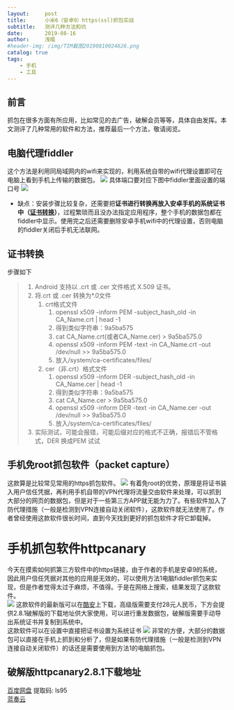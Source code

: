 ```yaml
---
layout:     post
title:      小米6（安卓9）https(ssl)抓包实战
subtitle:   测评几种方法和坑
date:       2019-08-16
author:     浅唱
#header-img: /img/TIM截图20190810024626.png
catalog: true
tags:
    - 手机
    - 工具
---
```


## 前言
抓包在很多方面有所应用，比如常见的去广告，破解会员等等，具体自由发挥。本文测评了几种常用的软件和方法，推荐最后一个方法，敬请阅览。

## 电脑代理fiddler

这个方法是利用同局域网内的wifi来实现的，利用系统自带的wifi代理设置即可在电脑上看到手机上传输的数据包。
![](https://cdn.jsdelivr.net/gh/qcnhy/blog.github.io/img/TIM截图20190816010010.png)
具体端口要对应下图中fiddler里面设置的端口号
![](https://cdn.jsdelivr.net/gh/qcnhy/blog.github.io/img/TIM截图20190816011320.png)
+ 缺点：安装步骤比较复杂，还需要把**证书进行转换再放入安卓手机的系统证书中（[证书转换](#证书转换)）**，过程繁琐而且没办法指定应用程序，整个手机的数据包都在fiddler中显示。使用完之后还需要删除安卓手机wifi中的代理设置，否则电脑的fiddler关闭后手机无法联网。

## 证书转换
步骤如下
>1. Android 支持以 .crt 或 .cer 文件格式 X.509 证书。
>2. 将.crt 或 .cer 转换为*.0文件
>    1. crt格式文件
>        1. openssl x509 -inform PEM -subject_hash_old -in CA_Name.crt  \| head -1
>        2. 得到类似字符串：9a5ba575
>        3. cat CA_Name.crt(或者CA_Name.cer)  > 9a5ba575.0
>        4. openssl x509 -inform PEM -text -in CA_Name.crt  -out /dev/null >> 9a5ba575.0
>        5. 放入/system/ca-certificates/files/
>    2. cer（非.crt）格式文件
>        1. openssl x509 -inform DER -subject_hash_old -in CA_Name.cer    \| head -1
>        2. 得到类似字符串：9a5ba575
>        3. cat CA_Name.cer  > 9a5ba575.0
>        4. openssl x509 -inform DER -text -in CA_Name.cer    -out /dev/null >> 9a5ba575.0
>        5. 放入/system/ca-certificates/files/
>3. 实际测试，可能会报错，可能后缀对应的格式不正确，报错后不管格式，DER 换成PEM 试试

## 手机免root抓包软件（packet capture）
这款算是比较常见常用的https抓包软件。
![](https://cdn.jsdelivr.net/gh/qcnhy/blog.github.io/img/TIM截图20190816012503.png)
有着免root的优势，原理是将证书装入用户信任凭据，再利用手机自带的VPN代理将流量交由软件来处理，可以抓到大部分的网页的数据包，但是对于一些第三方APP就无能为力了。有些软件加入了防代理措施（一般是检测到VPN连接自动关闭软件），这款软件就无法使用了。作者曾经使用这款软件很长时间，直到今天找到更好的抓包软件才将它卸载掉。

# 手机抓包软件httpcanary
今天在摸索如何抓第三方软件中的https链接，由于作者的手机是安卓9的系统，因此用户信任凭据对其他的应用是无效的，可以使用方法1电脑fiddler抓包来实现，但是作者觉得太过于麻烦，不值得。于是在网络上搜索，结果发现了这款软件。        
![](https://cdn.jsdelivr.net/gh/qcnhy/blog.github.io/img/TIM截图20190816013210.png)
这款软件的最新版可以在[酷安](https://www.coolapk.com/)上下载，高级版需要支付28元人民币，下方会提供2.8.1破解版的下载地址供大家使用，可以进行重发数据包，破解版需要手动导出系统证书并复制到系统中。        
这款软件可以在设置中直接把证书设置为系统证书
![](https://cdn.jsdelivr.net/gh/qcnhy/blog.github.io/img/TIM截图20190816013609.png)
非常的方便，大部分的数据包可以直接在手机上抓到和分析了，但是如果有防代理措施（一般是检测到VPN连接自动关闭软件）的话还是需要使用到方法1的电脑抓包。

## 破解版httpcanary2.8.1下载地址
[百度网盘](https://pan.baidu.com/s/1FRaz0PvJeL-ZcmN8HGtsig) 提取码: ls95      
[蓝奏云](https://www.lanzous.com/i5lfdva)
